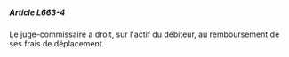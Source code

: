##### Article L663-4

Le juge-commissaire a droit, sur l'actif du débiteur, au remboursement de ses frais de déplacement.

